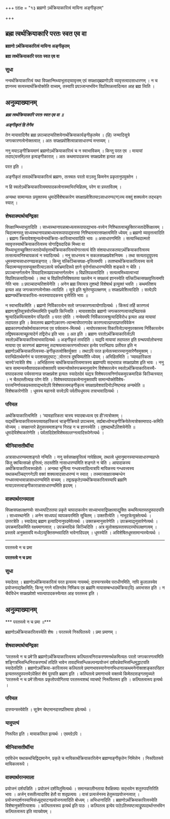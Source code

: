 +++
title = "१३ ब्रह्मणो ऽर्थक्रियाकारित्वं मायिना अङ्गीकृतम्"

+++


## ब्रह्म त्वर्थक्रियाकारि परतः स्वत एव वा

**ब्रह्मणो ऽर्थक्रियाकारित्वं मायिना अङ्गीकृतम्**

**ब्रह्म त्वर्थक्रियाकारि परतः स्वत एव वा**

### **सुधा**

नन्वर्थक्रियाकारित्वं यथा विपक्षान्मिथ्याभूताद्य्वावृत्तम् एवं सपक्षाद्ब्रह्मणोऽपि व्यावृत्तत्वादसाधारणम् । न च ज्ञानस्य सत्यस्यार्थक्रियोक्तेति वाच्यम्, तस्यापि प्रपञ्जान्तर्भावेन विप्रतिपन्नत्वादित्यत आह ब्रह्म त्विति ।

## **अनुव्याख्यानम्**

***ब्रह्म त्वर्थक्रियाकारि परतः स्वत एव वा ॥***

***अङ्गीकृतं हि तेनैव***

तेन मायावादिनैव ब्रह्म प्रपञ्चादप्यतिशयेनार्थक्रियाकार्यङ्गीकृतमेव । (हि) जन्मादिसूत्रे जगत्कारणत्वेनोक्तत्वात् । अतः सपक्षप्रवोशित्वान्नासाधारण्यं मन्तव्यम् ।

ननु मयाऽङ्गीक्रियमाणं ब्रह्मणोऽर्थक्रियाकारित्वं च न स्वाभाविकम् । किन्तु परत एव । मायायां तदाप(यत्तमि)तत इत्यङ्गीकारात् । अतः कथमापादकस्य सपक्षप्रवेश इत्यत आह

परत इति ।

अङ्गीकृतं तावदर्थक्रियाकारित्वं ब्रह्मणः, तत्स्वतः परतो वाऽस्तु किमनेन प्रकृतानुपयुक्तेन ।

न हि स्वतोऽर्थक्रियाकारित्वमापादकत्वेनास्माभिरभिहितम्, परेण वा प्रस्तावितम् ।

अन्यथा सामान्यतः प्रयुक्तस्य धूमादेर्विशेषाकारेण सपक्षाप्रवेशितयाऽसाधारण्य(ण)स्य वक्तुं शक्यत्वेन तद्भङ्गः स्यात् ।

### **शेषवाक्यार्थचन्द्रिका**

विपक्षान्मिथ्याभूतादिति । साध्यस्थानापन्नाबाध्यत्वरूपापाद्याभाव-वत्त्वेन निश्चितत्वाच्छुक्तिरजतादेर्विपक्षत्वम् । चिदात्मनस्तु साध्यस्थानापन्नाबाध्यत्वरूपापाद्यवत्तया निश्चितत्वात्सपक्षत्वमिति ध्येयम् ॥ ब्रह्मणो व्यावृत्तत्वादिति । ब्रह्मणः क्रियावेशशून्यत्वेनार्थक्रिया-कारित्वाभावादिति भावः ॥ असाधारणमिति । सत्याच्चिदात्मतो व्यावृत्तस्यार्थक्रियाकारित्वस्य योगाद्वियदादिकं मिथ्या वा मिथ्याभूताच्छुक्तिरजतादेर्व्यावृत्तार्थक्रियाकारित्वयोगात्सत्यं वेति संशयाधारकतयाऽर्थक्रियाकारित्वस्य तत्सत्यत्वनिश्चायकत्वं न स्यादित्यर्थः । ननु साधनस्य न सकलसपक्षप्रवेशनियमः । तथा सत्यतादृग्रूपस्य धूमस्याप्यसाधारण्यप्रसङ्गात् । किन्तु यत्किञ्चित्सपक्ष-वृत्तित्वमपि । ततश्चार्थक्रियाकारित्वस्य सत्ये चिदात्मन्यवृत्तावप्युक्तरीत्याऽसत्ये सर्पभ्रमादिरूपे ज्ञाने वृत्तेर्नासाधारण्यमिति शङ्कते न चेति । प्रपञ्चान्तर्गतत्वेन वियदादिरूपप्रपञ्चान्तर्गतत्वेन ॥ विप्रतिपन्नत्वादिति । सत्यत्वमिथ्यात्वाभ्यां विप्रतिपन्नत्वादित्यर्थः । तथा च विप्रतिपत्तिविषयतया पक्षत्वेन न सपक्षत्वं ज्ञानस्येति यत्किञ्चित्सपक्षवृत्तित्वमपि नेति भावः ॥ प्रपञ्चादप्यतिशयेनेति । अनेन ब्रह्म त्वित्यत्र तुशब्दो विशेषार्थ इत्युक्तं भवति । कथमतिशय इत्यत आह जगत्कारणत्वेनोक्त-त्वादिति । सूत्रे इति श्रुतेरप्युपलक्षणम् ॥ सपक्षप्रवेशित्वादिति । सत्येऽपि ब्रह्मण्यर्थक्रियाकारित्व-रूपस्यापादकस्य वृत्तेरिति भावः ॥

न स्वाभाविकमिति । ब्रह्मणो निर्विकारत्वेन सतो जगत्कारणत्वायोगादित्यर्थः । किंरूपं तर्हि कारणत्वं ब्रह्मणःश्रुतिसूत्रयोरभिमतमिति पृच्छति किन्त्विति । मायावशादेव ब्रह्मणो जगत्कारणत्वात्तदभिप्रायकं श्रुत्यादिकमित्याशयेन परिहरति ॥ परत एवेति । नन्वेवमपि निर्विकारत्वश्रुत्यादिविरोध इत्यत आह मायायां तदापतत इति । केवलस्य ब्रह्मणोऽकारण-त्वान्मायोपरागादेव कारणत्वात्प्राप्ताप्राप्तविवेकेन ब्रह्मकारणत्वोक्तेर्मायाकारणत्व एव पर्यवसान-मित्यर्थः । मायोपरक्तस्य विकारित्वेऽप्यनुपरक्तस्य निर्विकारत्वेन तद्विषयकत्वाच्छुत्यादेर्न तद्विरोध इति भावः ॥ अत इति । ब्रह्मणः परतोऽर्थक्रियाकारित्वेऽपि स्वतोऽर्थक्रियाकारित्वाभावादित्यर्थः ॥ अङ्गीकृतं तावदिति । यद्यपि मायायां तदापतत इति ग्रन्थपर्यालोचनया मायाया एव कारणत्वं ब्रह्मणस्तु तदाश्रयत्वात्कारणत्वोपचार इत्येव पराभिप्रायः प्रतीयत इति न ब्रह्मणोऽर्थक्रियाकारित्वस्या-ङ्गीकृतत्वोक्तिर्युक्ता । तथाऽपि परत इत्येतत्स्वारस्यानुसारेणैवमुक्तम् । पराभिप्रेतार्थवर्णनं च पराशयमुद्घाट््योत्तरत्र दूषयिष्यतीति ध्येयम् । अभिहितमिति । ‘व्यावहारिकता चास्ये’त्यत्रेति शेषः । अभिहितस्य चार्थक्रियाकारित्वमात्रस्य ब्रह्मण्यपि सद्भावान्न सपक्षाप्रवेश इति भावः । ननु चात्र सामान्यस्यैवापादकत्वोक्तावपि सामान्योक्तेरुपक्रमानुसारेण विशेषपरत्वेन स्वतोऽर्थक्रियाकारित्वस्यै-वापादकतया पर्यवसानान्न सपक्षप्रवेश इत्यतः स्यादेतदेवं यद्यत्र विशेषपरत्वनिर्णायकमुपक्रमादिकं किञ्चित्स्यात् । न चैतदस्तीत्याह परेण वेति । विशेषस्यापादकत्वेनानुक्तावपि सामान्योक्तेर्विशेष- परत्वनिर्णायकप्रस्तावाद्यभावेऽपि विशेषपरत्वमङ्गीकृत्य सपक्षाप्रवेशवादिनोऽनिष्टमाह अन्यथेति ॥ विशेषाकारेणोति । धूमस्य महानसे सत्त्वेऽपि पर्वतीयधूमस्य तत्राभावादित्यर्थः ।

### **परिमल**

अर्थक्रियाकारित्वमिति । ‘व्यावहारिकता चास्य स्यादबाध्यत्व एव ही’त्यत्रोक्तम् । यद्यर्थक्रियाकारित्वरूपव्यावहारिकत्वं चाङ्गीक्रियते प्रपञ्चस्य, तर्ह्यबाध्योप्यङ्गीक्रियेतेत्यत्रोक्तमापाद-कमिति योज्यम् । सपक्षान्तरे हेतुसत्त्वमाशङ्ग्य निराह न च ज्ञानस्येति । तुशब्दार्थोऽतिशयेनेति ॥ धूमादेविशेषाकारेणेति । पर्वतादिदेशविशेषसल्लग्नत्वादिरूपेणेत्यर्थः ।

### **श्रीनिवासतीर्थीया**

अत्रासाधारण्यमाशङ्गते नन्विति । ननु सर्वसपक्षवृत्तित्वं नापेक्षितम्, तथात्वे धूमानुमानस्याप्यसाधारण्यप्राप्तेः किंतु क्वचित्सपक्षे वृत्तित्वं; तदस्तीति नासाधारण्यमिति शङ्गते न चेति । आपादाकस्य अर्थक्रियाकारित्वरूपहेतोः । अन्यथा भूर्नित्या गन्धवत्त्वादित्यत्रापि मायिकस्य गन्धवत्त्वस्य यथाकथञ्चिद्गगनेऽपि वक्तं शक्यत्वादसाधारण्यं न स्यात् । तस्मात्साक्षात्सम्बन्धेन गन्धवत्त्वाभावान्नासाधारण्यमिति वाच्यम् । तद्वत्प्रकृतेऽप्यर्थक्रियाकारित्वस्यापि ब्रह्मणि मायाऽयत्तत्वाङ्गीकारान्नासाधारण्यमिति हृदयम् ।

### **वाक्यार्थरत्नमाला**

विपक्षसपक्षलक्षणयोः साध्यघटिततया प्रकृते चापादाकत्वेन साध्याभावाद्विपक्षत्वाद्युक्तिः कथमित्यतस्तदुपपादयति । साध्यस्थानेति । अनेन साध्यपदं व्यापकपरमिति सूचितम् । उक्तरीत्येति । नाभूदत्रेत्युक्तेत्यर्थः । उत्तरत्रेति । स्यादेतद् ब्रह्मण इत्यादिनानुपदमेवेत्यर्थः । उक्तक्रमानुसारेणेति । उपक्रमाद्यनुसारेणेत्यर्थः । उपक्रमादिकमिति वक्ष्यमाणत्वात् ।
उपक्रमादिकं किञ्चिदिति । अत्र मूलोक्तप्रस्तावपदस्योपलक्षणत्वम् । प्रस्तावे अनुक्तावपि मध्येऽप्युक्तिसम्भवादिति भावेनादिपदम् । धूमस्येति । अविशेषितधूमसामान्यस्येत्यर्थः ।





------------------------------------------------------------------------

परतस्त्वे न च प्रमा

**परतस्त्वे न च प्रमा**

### **सुधा**

स्यादेतत् । ब्रह्मणोऽर्थक्रियाकारित्वं परत इत्यस्य नायमर्थ; दारुयन्त्रस्येव पराधीनमिति, नापि कुलालस्येव प्रयोजनाद्यपेक्षमिति; किन्तु गगने मलिनतेव निष्क्रिय एव ब्रह्मणि मायासम्बन्धादर्थक्रिया(दि) अवभासत इति । न चैवंविधेन सपक्षप्रवेशो भवत्यापादकस्येत्यत आह परतस्त्व इति ।

## **अनुव्याख्यानम्**

*** परतस्त्वे न च प्रमा ॥***

ब्रह्मणोऽर्थक्रियाकारित्वस्येति शेषः । परतस्त्वे निरूपितरूपे । प्रमा प्रमाणम् ।

### **शेषवाक्यार्थचन्द्रिका**

‘परतस्त्वे न च प्रमे’ति ब्रह्मणोऽर्थक्रियाकारित्वस्य कल्पितत्वनिराकरणमनर्थकमित्यतः परतो जगत्कारणत्वमिति शङ्गित्रभिसन्धिनिराकरणार्थं तदिति भावेन तावदभिसन्धिकल्पनप्रयोजनं दर्शयन्नेवाभिसन्धिमुद्धाटयति स्यादेतदिति । ब्रह्मणोऽर्थक्रिया-कारित्वस्य कल्पितत्वे प्रमाणभावस्यानेनानभिधानात्कथमनेनोक्तशङ्कापरिहार इत्यतस्तदुपपत्तयेऽपेक्षितं शेषं पूरयति ब्रह्मण इति । कल्पितत्वे प्रमाणाभावे वक्तव्ये किमेतदसङ्गतमुच्यते ‘परतस्त्वे न च प्रमे’तीत्यतः प्रकृतोपयोगितया परतस्त्वशब्दं व्याचष्टे निरूपितरूप इति । कल्पितत्वरूप इत्यर्थः ।

### **परिमल**

दारुयन्त्रस्येवेति । सूत्रेण चेष्टमानदारुप्रतिमाया इवेत्यर्थः ।

### **यादुपत्यं**

निरूपित इति । मायाकल्पित इत्यर्थः । एवमग्रेऽपि ।

### **श्रीनिवासतीर्थीया**

एवंविधेन यथाकथंचिद्विद्यमानेन, प्रकृते च मायिकार्थक्रियाकारित्वेन ब्रह्मण्यङ्गीकृतेन निमित्तेन । निरूपितरूपे मायिकत्वरूपे ।

### **वाक्यार्थरत्नमाला**

प्रयोजनं दर्शयन्निति । प्रयोजनं दर्शयितुमित्यर्थः । समानकालीनताया वैवक्षिक्याः सद्भावेन शतुरुपपत्तिरिति भावः । अर्जन् वसतीत्यादाविव हेतौ वा शतृप्रत्ययः । वासं प्रत्यर्जनस्य हेतुरूपप्रयोजनत्वात् । प्रयोजनदर्शनस्याभिसंध्युद्घाटनप्रयोजनत्वादिति बोध्यम् । अभिधानादिति ।
ब्रह्मणोऽर्थक्रियाकारित्वस्येति विशेषानुक्तेरित्याशयः । कल्पितत्वरूप इत्यर्थ इति पाठः । कल्पितत्व इत्येव पाठेऽतिस्पष्टत्वाद्रूपपदार्थान्तर्भावेन कल्पितत्वरूप इति व्याख्येयम् ।

